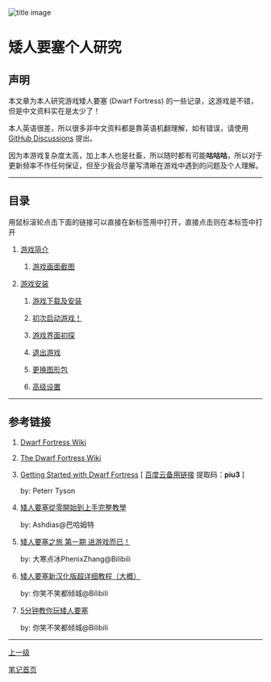 ![title image](https://github-share-1304366332.cos.ap-guangzhou.myqcloud.com/game/howToDwarfFortress/attachments/title_image.png)

# 矮人要塞个人研究

## 声明

本文章为本人研究游戏矮人要塞 (Dwarf Fortress) 的一些记录，这游戏是不错，但是中文资料实在是太少了！

本人英语很差，所以很多非中文资料都是靠英语机翻理解，如有错误，请使用 [GitHub Discussions](https://github.com/chinanoahli/personal_note/discussions) 提出。

因为本游戏复杂度太高，加上本人也是社畜，所以随时都有可能**咕咕咕**，所以对于更新频率不作任何保证，但至少我会尽量写清晰在游戏中遇到的问题及个人理解。

---

## 目录

用鼠标滚轮点击下面的链接可以直接在新标签用中打开，直接点击则在本标签中打开

1. [游戏简介](./01.gameIntroduction.md)

   1. [游戏画面截图](./01.gameIntroduction.md#游戏画面截图)

2. [游戏安装](./02.gameInstallation.md)

   1. [游戏下载及安装](./02.gameInstallation.md#游戏下载及安装)

   2. [初次启动游戏！](./02.gameInstallation.md#初次启动游戏)

   3. [游戏界面初探](./02.gameInstallation.md#游戏界面初探)

   4. [退出游戏](./02.gameInstallation.md#退出游戏)

   5. [更换图形包](./02.gameInstallation.md#更换图形包)

   6. [高级设置](./02.gameInstallation.md#高级设置)

---

## 参考链接

1. [Dwarf Fortress Wiki](http://www.bay12games.com/dwarves/)

2. [The Dwarf Fortress Wiki](https://dwarffortresswiki.org/index.php/Main_Page)

3. [Getting Started with Dwarf Fortress](http://members.iinet.net.au/~morty/Getting_Started_with_Dwarf_Fortress.pdf) \[ [百度云备用链接](https://pan.baidu.com/s/1hLqSzhPutORjfR8mHK2_zw?pwd=piu3) 提取码：**piu3** \]

   by: Peterr Tyson

4. [矮人要塞從零開始到上手完整教學](https://forum.gamer.com.tw/C.php?bsn=20131&snA=18)

   by: Ashdias@巴哈姆特

5. [矮人要塞之旅 第一期 进游戏而已！](https://www.bilibili.com/video/BV1zr4y1K7TJ)

   by: 大寒点冰PhenixZhang@Bilibili

6. [矮人要塞新汉化版超详细教程（大概）](https://www.bilibili.com/video/BV1cb411h7G6)

   by: 你笑不笑都倾城@Bilibili

7. [5分钟教你玩矮人要塞](https://www.bilibili.com/video/BV1nJ411t7hD)

   by: 你笑不笑都倾城@Bilibili

---

[上一级](../README.md)

[笔记首页](../../README.md)
